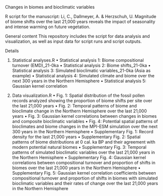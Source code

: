 Changes in biomes and bioclimatic variables

R script for the manuscript: Li, C., Dallmeyer, A. & Herzschuh, U. Magnitude of biome shifts over the last 21,000 years reveals the impact of seasonality and intense warming on future vegetation.

General content
This repository includes the script for data analysis and visualization, as well as input data for script runs and script outputs.

Details
1. Statistical analyses.R
•	Statistical analysis 1: Biome compositional turnover (EMD)_21-0ka
•	Statistical analysis 2: Biome shifts_21-0ka
•	Statistical analysis 3: Simulated bioclimatic variables_21-0ka (Asia as example)
•	Statistical analysis 4: Simulated climate and biome over the next 300 years in the Northern Hemisphere
•	Statistical analysis 5: Gaussian kernel correlation

2. Data visualization.R
•	Fig. 1: Spatial distribution of the fossil pollen records analyzed showing the proportion of biome shifts per site over the last 21,000 years
•	Fig. 2: Temporal patterns of biome and bioclimate change in the Northern Hemisphere over the last 21,000 years
•	Fig. 3: Gaussian kernel correlations between changes in biomes and composite bioclimatic variables
•	Fig. 4: Potential spatial patterns of bioclimates and biome changes in the MPI-ESM simulation over the next 300 years in the Northern Hemisphere
•	Supplementary Fig. 1: Record density for the last 21,000 years
•	Supplementary Fig. 2: Spatial patterns of biome distributions at 0 cal. ka BP and their agreement with modern potential natural biomes
•	Supplementary Fig. 3: Temporal patterns of simulated bioclimatic variables over the last 21,000 years in the Northern Hemisphere
•	Supplementary Fig. 4: Gaussian kernel correlations between compositional turnover and proportion of shifts in biomes over the last 21,000 years in the Northern Hemisphere
•	Supplementary Fig. 5: Gaussian kernel correlation coefficients between compositional turnover and proportion of shifts in biomes with simulated bioclimatic variables and their rates of change over the last 21,000 years in the Northern Hemisphere 
